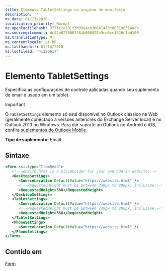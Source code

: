 ```yaml
---
title: Elemento TabletSettings no arquivo de manifesto
description: ''
ms.date: 01/13/2020
localization_priority: Normal
ms.openlocfilehash: 977fc2a781f3b93e4eb36041473c683196314adb
ms.sourcegitcommit: dc42e0276007f8ab006028b9cd0cc1526c1bd100
ms.translationtype: MT
ms.contentlocale: pt-BR
ms.lasthandoff: 01/14/2020
ms.locfileid: "41120617"
---
```

# <a name="tabletsettings-element"></a>Elemento TabletSettings

Especifica as configurações de controle aplicadas quando seu suplemento de email é usado em um tablet.

> [!IMPORTANT]
> O `TabletSettings` elemento só está disponível no Outlook clássico na Web (geralmente conectado a versões anteriores do Exchange Server local) e no Outlook 2013 no Windows. Para dar suporte ao Outlook no Android e iOS, confira [suplementos do Outlook Mobile](/outlook/add-ins/outlook-mobile-addins).

**Tipo de suplemento:** Email

## <a name="syntax"></a>Sintaxe

```XML
<Form xsi:type="ItemRead">
   <!--website.html is a placeholder for your own add-in website.-->
   <DesktopSettings>
      <SourceLocation DefaultValue="https://website.html" />
      <!--RequestedHeight must be between 240px to 800px, inclusive.-->
      <RequestedHeight>360</RequestedHeight>
   </DesktopSettings>
   <TabletSettings>
      <SourceLocation DefaultValue="https://website.html" />
      <!--RequestedHeight must be between 240px to 800px, inclusive.-->
      <RequestedHeight>360</RequestedHeight>
   </TabletSettings>
   <PhoneSettings>
      <SourceLocation DefaultValue="https://website.html" />
   </PhoneSettings>
</Form>
```

## <a name="contained-in"></a>Contido em

[Form](form.md)

